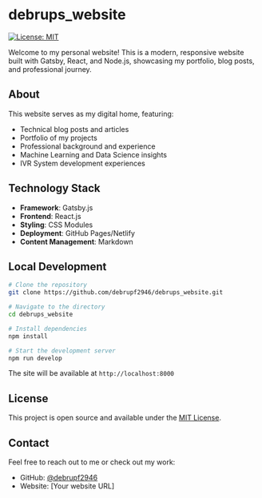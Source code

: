 # debrups_website

[![License: MIT](https://img.shields.io/badge/License-MIT-blue.svg)](https://opensource.org/licenses/MIT)

Welcome to my personal website! This is a modern, responsive website built with Gatsby, React, and Node.js, showcasing my portfolio, blog posts, and professional journey.

## About

This website serves as my digital home, featuring:
- Technical blog posts and articles
- Portfolio of my projects
- Professional background and experience
- Machine Learning and Data Science insights
- IVR System development experiences

## Technology Stack

- **Framework**: Gatsby.js
- **Frontend**: React.js
- **Styling**: CSS Modules
- **Deployment**: GitHub Pages/Netlify
- **Content Management**: Markdown

## Local Development

```bash
# Clone the repository
git clone https://github.com/debrupf2946/debrups_website.git

# Navigate to the directory
cd debrups_website

# Install dependencies
npm install

# Start the development server
npm run develop
```

The site will be available at `http://localhost:8000`

## License

This project is open source and available under the [MIT License](LICENSE).

## Contact

Feel free to reach out to me or check out my work:
- GitHub: [@debrupf2946](https://github.com/debrupf2946)
- Website: [Your website URL]
